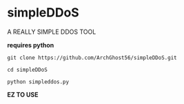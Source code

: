 # simpleDDoS
A REALLY SIMPLE DDOS TOOL

__requires python__

```git clone https://github.com/ArchGhost56/simpleDDoS.git```

```cd simpleDDoS```

```python simpleddos.py```


**EZ TO USE**


